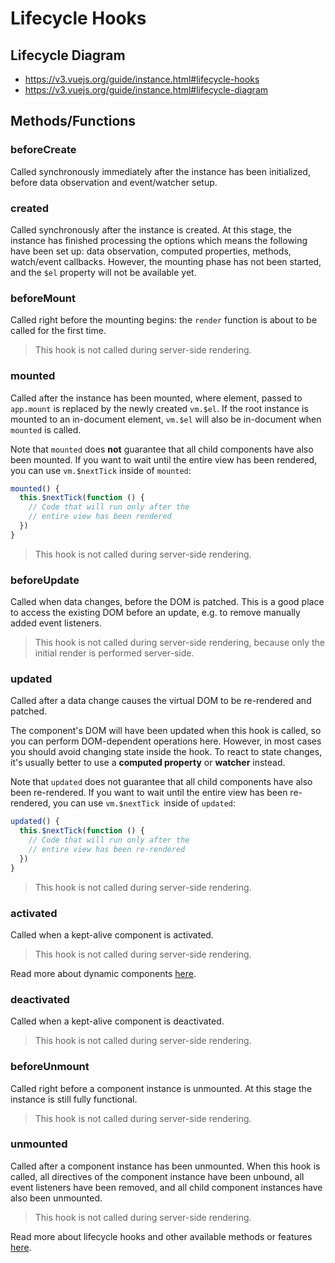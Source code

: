 # Lifecycle Hooks

## Lifecycle Diagram

 - <https://v3.vuejs.org/guide/instance.html#lifecycle-hooks>
 - <https://v3.vuejs.org/guide/instance.html#lifecycle-diagram>

## Methods/Functions

### beforeCreate

Called synchronously immediately after the instance has been initialized, before data observation and event/watcher setup.

### created

Called synchronously after the instance is created. At this stage, the instance has finished processing the options which means the following have been set up: data observation, computed properties, methods, watch/event callbacks. However, the mounting phase has not been started, and the `$el` property will not be available yet.

### beforeMount

Called right before the mounting begins: the `render` function is about to be called for the first time.

> This hook is not called during server-side rendering.

### mounted

Called after the instance has been mounted, where element, passed to `app.mount` is replaced by the newly created `vm.$el`. If the root instance is mounted to an in-document element, `vm.$el` will also be in-document when `mounted` is called.

Note that `mounted` does **not** guarantee that all child components have also been mounted. If you want to wait until the entire view has been rendered, you can use `vm.$nextTick` inside of `mounted`:

```js
mounted() {
  this.$nextTick(function () {
    // Code that will run only after the
    // entire view has been rendered
  })
}
```

> This hook is not called during server-side rendering.

### beforeUpdate

Called when data changes, before the DOM is patched. This is a good place to access the existing DOM before an update, e.g. to remove manually added event listeners.

> This hook is not called during server-side rendering, because only the initial render is performed server-side.

### updated

Called after a data change causes the virtual DOM to be re-rendered and patched.

The component's DOM will have been updated when this hook is called, so you can perform DOM-dependent operations here. However, in most cases you should avoid changing state inside the hook. To react to state changes, it's usually better to use a **computed property** or **watcher** instead.

Note that `updated` does not guarantee that all child components have also been re-rendered. If you want to wait until the entire view has been re-rendered, you can use `vm.$nextTick `inside of `updated`:

```js
updated() {
  this.$nextTick(function () {
    // Code that will run only after the
    // entire view has been re-rendered
  })
}
```

> This hook is not called during server-side rendering.

### activated

Called when a kept-alive component is activated.

> This hook is not called during server-side rendering.

Read more about dynamic components [here](https://v3.vuejs.org/guide/component-dynamic-async.html#dynamic-components-with-keep-alive).

### deactivated

Called when a kept-alive component is deactivated.

> This hook is not called during server-side rendering.

### beforeUnmount

Called right before a component instance is unmounted. At this stage the instance is still fully functional.

> This hook is not called during server-side rendering.

### unmounted

Called after a component instance has been unmounted. When this hook is called, all directives of the component instance have been unbound, all event listeners have been removed, and all child component instances have also been unmounted.

> This hook is not called during server-side rendering.

Read more about lifecycle hooks and other available methods or features [here](https://v3.vuejs.org/api/options-lifecycle-hooks.html).
